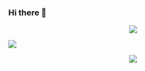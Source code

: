 ### Hi there 👋
<p align='center'><a href="#"><img height=auto width=auto src="https://discord.c99.nl/widget/theme-1/689344187392589845.png" height="1000px"/></a></p>

![](https://komarev.com/ghpvc/?username=workframes)

<p align = "center"><img src = "https://github-widgetbox.vercel.app/api/profile?username=workframes&data=followers,repositories,stars,commits"></p>

